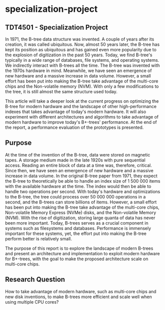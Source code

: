 # specialization-project
## TDT4501 - Specialization Project


In 1971, the B-tree data structure was invented. A couple of years after its creation, it was called ubiquitous. Now, almost 50 years later, the B-tree has kept its position as ubiquitous and has gained even more popularity due to the explosion of digitization in the past 50 years. Today, we find B-tree's typically in a wide range of databases, file systems, and operating systems. We indirectly interact with B-trees all the time. The B-tree was invented with the 1970s hardware in mind. Meanwhile, we have seen an emergence of new hardware and a massive increase in data volume. However, a small effort has been put into making the B-tree take advantage of the multi-core chips and the Non-volatile memory (NVM). With only a few modifications to the tree, it is still almost the same structure used today.


This article will take a deeper look at the current progress on optimizing the B-tree for modern hardware and the landscape of other high-performance indexes that takes advantage of today's modern hardware. It will also experiment with different architectures and algorithms to take advantage of modern hardware to improve today's B+-trees' performance. At the end of the report, a performance evaluation of the prototypes is presented.


## Purpose
At the time of the invention of the B-tree, data were stored on magnetic tapes. A storage medium made in the late 1920s with pure sequential access. Reading an entire block of data at a time was, therefore, critical. Since then, we have seen an emergence of new hardware and a massive increase in data volume. In the original B-tree paper from 1971, they expect the B-tree to theoretically be able to handle an index size of 1 500 000 items with the available hardware at the time. The index would then be able to handle two operations per second. With today's hardware and optimizations to the B-tree, the tree could process over 50 000 000 operations in a second, and the B-trees can store billions of items. However, a small effort has been put into making the B-tree take advantage of the multi-core chips, Non-volatile Memory Express (NVMe) disks, and the Non-volatile Memory (NVM). With the rise of digitization, storing large quanta of data has never been more important. Today, B-trees serves as a crucial component in systems such as filesystems and databases. Performance is immensely important for these systems, yet, the effort put into making the B-tree perform better is relatively small.

The purpose of this report is to explore the landscape of modern B-trees and present an architecture and implementation to exploit modern hardware for B+-trees, with the goal to make the proposed architecture scale on multi-core chips. 

## Research Question
How to take advantage of modern hardware, such as multi-core chips and new disk inventions, to make B-trees more efficient and scale well when using multiple CPU cores?
